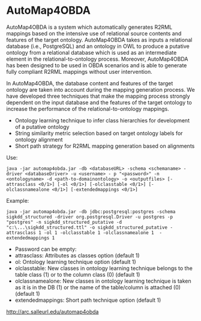 # AutoMap4OBDA
AutoMap4OBDA is a system which automatically generates R2RML mappings based on the intensive use of relational source contents and features of the target ontology. AutoMap4OBDA takes as inputs a relational database (i.e., PostgreSQL) and an ontology in OWL to produce a putative ontology from a relational database which is used as an intermediate element in the relational-to-ontology process. Moreover, AutoMap4OBDA has been designed to be used in OBDA scenarios and is able to generate fully compliant R2RML mappings without user intervention.

In AutoMap4OBDA, the database content and features of the target ontology are taken into account during the mapping generation process. We have developed three techniques that make the mapping process strongly dependent on the input database and the features of the target ontology to increase the performance of the relational-to-ontology mappings.

- Ontology learning technique to infer class hierarchies for development of a putative ontology
- String similarity metric selection based on target ontology labels for ontology alignment
- Short path strategy for R2RML mapping generation based on alignments

Use:
```
java -jar automap4obda.jar -db <databaseURL> -schema <schemaname> -driver <databaseDriver> -u <username> - p "<password>" -n <ontologyname> -d <path-to-domainontology> -o <outputfiles> [-attrasclass <0/1>] [-ol <0/1>] [-olclasstable <0/1>] [-olclassnamealone <0/1>] [-extendedmappings <0/1>]
```

Example:
```
java -jar automap4obda.jar -db jdbc:postgresql:postgres -schema sigkdd_structured -driver org.postgresql.Driver -u postgres -p "postgres" -n sigkdd_structured_putative -d "c:\...\sigkdd_structured.ttl" -o sigkdd_structured_putative -attrasclass 1 -ol 1 -olclasstable 1 -olclassnamealone 1  -extendedmappings 1
```


- Password can be empty:
- attrasclass: Attributes as classes option (default 1)
- ol: Ontology learning technique option (default 1)
- olclasstable: New classes in ontology learning technique belongs to the table class (1) or to the column class (0) (default 1)
- olclassnamealone: New classes in ontology learning technique is taken as it is in the DB (1) or the name of the table/column is attached (0) (default 1)
- extendedmappings: Short path technique option (default 1)

http://arc.salleurl.edu/automap4obda
